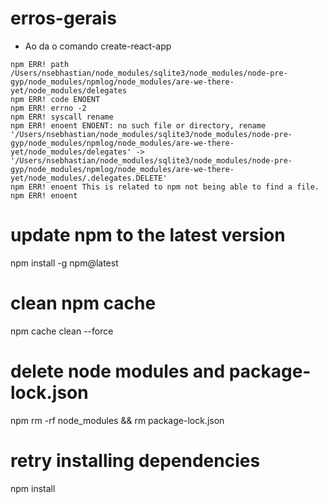# erros-gerais

- Ao da o comando create-react-app
````
npm ERR! path /Users/nsebhastian/node_modules/sqlite3/node_modules/node-pre-gyp/node_modules/npmlog/node_modules/are-we-there-yet/node_modules/delegates
npm ERR! code ENOENT
npm ERR! errno -2
npm ERR! syscall rename
npm ERR! enoent ENOENT: no such file or directory, rename 
'/Users/nsebhastian/node_modules/sqlite3/node_modules/node-pre-gyp/node_modules/npmlog/node_modules/are-we-there-yet/node_modules/delegates' -> '/Users/nsebhastian/node_modules/sqlite3/node_modules/node-pre-gyp/node_modules/npmlog/node_modules/are-we-there-yet/node_modules/.delegates.DELETE'
npm ERR! enoent This is related to npm not being able to find a file.
npm ERR! enoent
````

# update npm to the latest version
npm install -g npm@latest

# clean npm cache
npm cache clean --force

# delete node modules and package-lock.json 
npm rm -rf node_modules && rm package-lock.json

# retry installing dependencies
npm install
